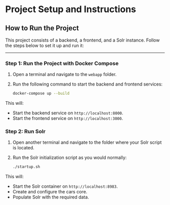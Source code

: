 # Project Setup and Instructions

## How to Run the Project

This project consists of a backend, a frontend, and a Solr instance. Follow the steps below to set it up and run it:

---

### **Step 1: Run the Project with Docker Compose**

1. Open a terminal and navigate to the `webapp` folder.
2. Run the following command to start the backend and frontend services:

    ```bash
    docker-compose up --build
    ```
This will:
- Start the backend service on `http://localhost:8000`.
- Start the frontend service on `http://localhost:3000`.

### **Step 2: Run Solr**

1. Open another terminal and navigate to the folder where your Solr script is located.
2. Run the Solr initialization script as you would normally:

    ```bash
    ./startup.sh
    ```
This will:
- Start the Solr container on `http://localhost:8983`.
- Create and configure the cars core.
- Populate Solr with the required data.